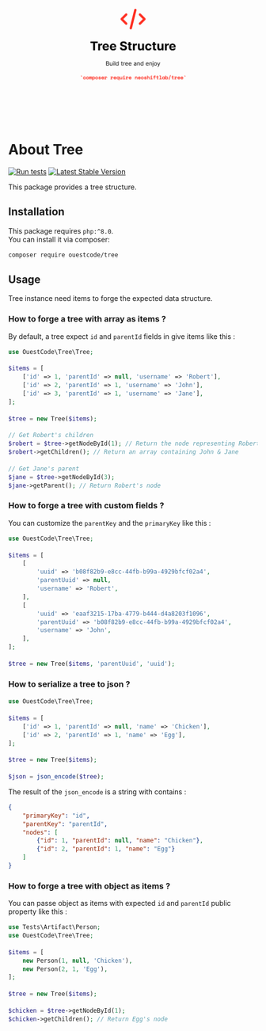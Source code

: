 <p align="center">
  <img src="/art/banner.png" alt="Tree Logo">
</p>

# About Tree

[![Run tests](https://github.com/ouest-code/tree/actions/workflows/run_tests.yml/badge.svg)](https://github.com/ouest-code/tree/actions/workflows/run_tests.yml)
[![Latest Stable Version](https://poser.pugx.org/ouest-code/tree/v/stable)](https://packagist.org/packages/ouest-code/tree)

This package provides a tree structure.  

## Installation

This package requires `php:^8.0`.  
You can install it via composer:

```bash
composer require ouestcode/tree
```

## Usage
Tree instance need items to forge the expected data structure.

### How to forge a tree with array as items ?
By default, a tree expect `id` and `parentId` fields in give items like this :

```php
use OuestCode\Tree\Tree;

$items = [
    ['id' => 1, 'parentId' => null, 'username' => 'Robert'],
    ['id' => 2, 'parentId' => 1, 'username' => 'John'],
    ['id' => 3, 'parentId' => 1, 'username' => 'Jane'],
];

$tree = new Tree($items);

// Get Robert's children
$robert = $tree->getNodeById(1); // Return the node representing Robert
$robert->getChildren(); // Return an array containing John & Jane

// Get Jane's parent
$jane = $tree->getNodeById(3);
$jane->getParent(); // Return Robert's node
```

### How to forge a tree with custom fields ?
You can customize the `parentKey` and the `primaryKey` like this :

```php
use OuestCode\Tree\Tree;

$items = [
    [
        'uuid' => 'b08f82b9-e8cc-44fb-b99a-4929bfcf02a4', 
        'parentUuid' => null, 
        'username' => 'Robert',
    ],
    [
        'uuid' => 'eaaf3215-17ba-4779-b444-d4a8203f1096', 
        'parentUuid' => 'b08f82b9-e8cc-44fb-b99a-4929bfcf02a4', 
        'username' => 'John',
    ],
];

$tree = new Tree($items, 'parentUuid', 'uuid');
```

### How to serialize a tree to json ?

```php
use OuestCode\Tree\Tree;

$items = [
    ['id' => 1, 'parentId' => null, 'name' => 'Chicken'],
    ['id' => 2, 'parentId' => 1, 'name' => 'Egg'],
];

$tree = new Tree($items);

$json = json_encode($tree);
```

The result of the `json_encode` is a string with contains :

```json
{
    "primaryKey": "id",
    "parentKey": "parentId",
    "nodes": [
        {"id": 1, "parentId": null, "name": "Chicken"},
        {"id": 2, "parentId": 1, "name": "Egg"}
    ]
}
```

### How to forge a tree with object as items ?
You can passe object as items with expected `id` and `parentId` public property like this :

```php
use Tests\Artifact\Person;
use OuestCode\Tree\Tree;

$items = [
    new Person(1, null, 'Chicken'),
    new Person(2, 1, 'Egg'),
];

$tree = new Tree($items);

$chicken = $tree->getNodeById(1);
$chicken->getChildren(); // Return Egg's node
```

